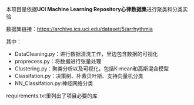 本项目是依据**UCI Machine Learning Repository心律数据集**进行聚类和分类实验

数据集链接：https://archive.ics.uci.edu/dataset/5/arrhythmia

其中：

- DataCleaning.py：进行数据清洗工作，里边包含数据的可视化
- proprecess.py：将数据进行张量处理
- Clustering.py：聚类分析以及可视化，包括K-mean和高斯混合模型
- Classifation.py：决策树、朴素贝叶斯、支持向量机分类
- NN_Classifation.py:神经网络分类



requirements.txt里列出了项目必要的库